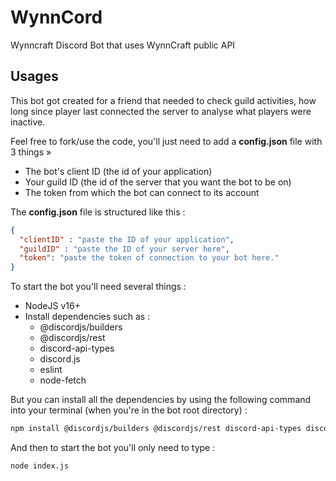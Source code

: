 # WynnCord
Wynncraft Discord Bot that uses WynnCraft public API

## Usages

This bot got created for a friend that needed to check guild activities, how long since player last connected the server to analyse what players were inactive.

Feel free to fork/use the code, you'll just need to add a **config.json** file with 3 things »

* The bot's client ID (the id of your application)
* Your guild ID (the id of the server that you want the bot to be on)
* The token from which the bot can connect to its account

The **config.json** file is structured like this : 
```json
{
  "clientID" : "paste the ID of your application",
  "guildID" : "paste the ID of your server here",
  "token": "paste the token of connection to your bot here." 
}
```

To start the bot you'll need several things :

* NodeJS v16+
* Install dependencies such as :
  * @discordjs/builders
  * @discordjs/rest
  * discord-api-types
  * discord.js
  * eslint
  * node-fetch

But you can install all the dependencies by using the following command into your terminal (when you're in the bot root directory) :
```sh
npm install @discordjs/builders @discordjs/rest discord-api-types discord.js eslint node-fetch
```
And then to start the bot you'll only need to type :
```sh
node index.js
```
